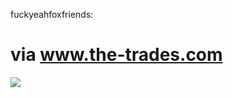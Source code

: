 <!--
id: 1136645837
link: http://tumblr.atmos.org/post/1136645837/fuckyeahfoxfriends-via-www-the-trades-com
slug: fuckyeahfoxfriends-via-www-the-trades-com
date: Fri Sep 17 2010 02:09:02 GMT-0700 (PDT)
publish: 2010-09-017
tags: 
title: fuckyeahfoxfriends:

via www.the-trades.com
-->


fuckyeahfoxfriends:

via www.the-trades.com
===========================================

![](http://25.media.tumblr.com/tumblr_l8uugltZ661qc5q32o1_500.jpg)

